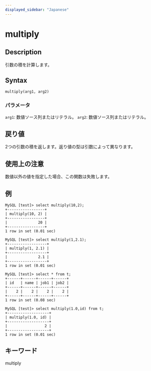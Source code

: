 ```yaml
---
displayed_sidebar: "Japanese"
---
```


# multiply

## Description

引数の積を計算します。

## Syntax

```Haskell
multiply(arg1, arg2)
```

### パラメータ

`arg1`: 数値ソース列またはリテラル。
`arg2`: 数値ソース列またはリテラル。

## 戻り値

2つの引数の積を返します。返り値の型は引数によって異なります。

## 使用上の注意

数値以外の値を指定した場合、この関数は失敗します。

## 例

```Plain
MySQL [test]> select multiply(10,2);
+-----------------+
| multiply(10, 2) |
+-----------------+
|              20 |
+-----------------+
1 row in set (0.01 sec)

MySQL [test]> select multiply(1,2.1);
+------------------+
| multiply(1, 2.1) |
+------------------+
|              2.1 |
+------------------+
1 row in set (0.01 sec)

MySQL [test]> select * from t;
+------+------+------+------+
| id   | name | job1 | job2 |
+------+------+------+------+
|    2 |    2 |    2 |    2 |
+------+------+------+------+
1 row in set (0.08 sec)

MySQL [test]> select multiply(1.0,id) from t;
+-------------------+
| multiply(1.0, id) |
+-------------------+
|                 2 |
+-------------------+
1 row in set (0.01 sec)
```

## キーワード

multiply